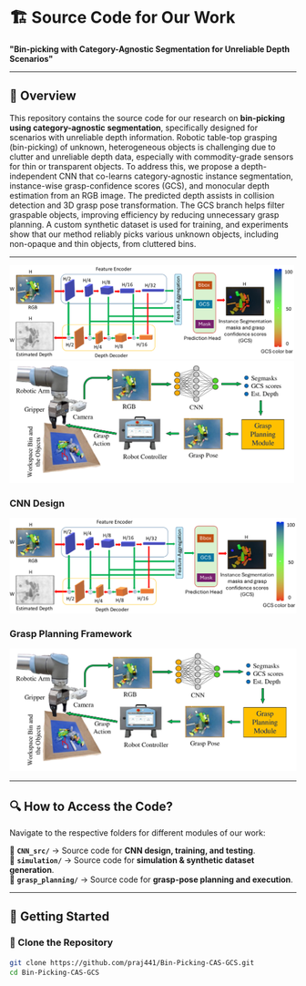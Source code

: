 # 🏗️ **Source Code for Our Work**  
**"Bin-picking with Category-Agnostic Segmentation for Unreliable Depth Scenarios"**  

---

## 📌 **Overview**  
This repository contains the source code for our research on **bin-picking using category-agnostic segmentation**, specifically designed for scenarios with unreliable depth information. Robotic table-top grasping (bin-picking) of unknown, heterogeneous objects is challenging due to clutter and unreliable depth data, especially with commodity-grade sensors for thin or transparent objects. To address this, we propose a depth-independent CNN that co-learns category-agnostic instance segmentation, instance-wise grasp-confidence scores (GCS), and monocular depth estimation from an RGB image. The predicted depth assists in collision detection and 3D grasp pose transformation. The GCS branch helps filter graspable objects, improving efficiency by reducing unnecessary grasp planning. A custom synthetic dataset is used for training, and experiments show that our method reliably picks various unknown objects, including non-opaque and thin objects, from cluttered bins.

---

<img src="data/images/cnn_design.png" alt="CNN Design" width="500">
<img src="data/images/grasp_planning_framework.png" alt="Grasp Planning Framework" width="500">

### **CNN Design**
![CNN Architecture](data/images/cnn_design.png)

### **Grasp Planning Framework**
![Grasp Planning](data/images/grasp_planning_framework.png)

---

## 🔍 **How to Access the Code?**  

Navigate to the respective folders for different modules of our work:  

📂 **`CNN_src/`** → Source code for **CNN design, training, and testing**.  
📂 **`simulation/`** → Source code for **simulation & synthetic dataset generation**.  
📂 **`grasp_planning/`** → Source code for **grasp-pose planning and execution**.  

---

## 🚀 **Getting Started**  
### **🔹 Clone the Repository**  
```bash
git clone https://github.com/praj441/Bin-Picking-CAS-GCS.git
cd Bin-Picking-CAS-GCS

